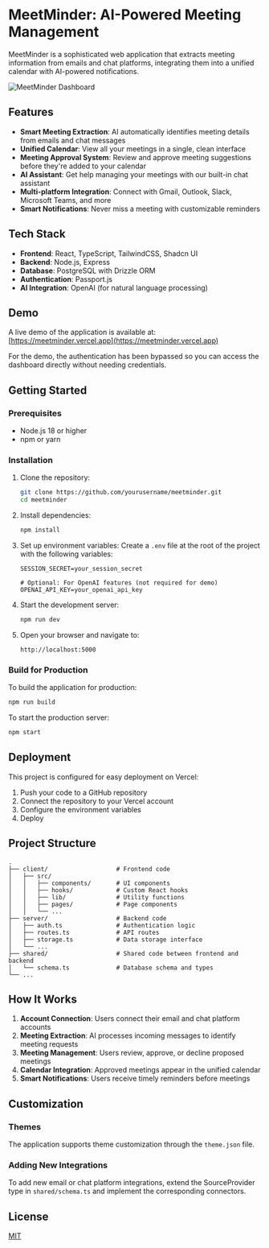 # MeetMinder: AI-Powered Meeting Management

MeetMinder is a sophisticated web application that extracts meeting information from emails and chat platforms, integrating them into a unified calendar with AI-powered notifications.

![MeetMinder Dashboard](51272d84-16d5-test.jpg)

## Features

- **Smart Meeting Extraction**: AI automatically identifies meeting details from emails and chat messages
- **Unified Calendar**: View all your meetings in a single, clean interface
- **Meeting Approval System**: Review and approve meeting suggestions before they're added to your calendar
- **AI Assistant**: Get help managing your meetings with our built-in chat assistant
- **Multi-platform Integration**: Connect with Gmail, Outlook, Slack, Microsoft Teams, and more
- **Smart Notifications**: Never miss a meeting with customizable reminders

## Tech Stack

- **Frontend**: React, TypeScript, TailwindCSS, Shadcn UI
- **Backend**: Node.js, Express
- **Database**: PostgreSQL with Drizzle ORM
- **Authentication**: Passport.js
- **AI Integration**: OpenAI (for natural language processing)

## Demo

A live demo of the application is available at: [https://meetminder.vercel.app](https://meetminder.vercel.app)

For the demo, the authentication has been bypassed so you can access the dashboard directly without needing credentials.

## Getting Started

### Prerequisites

- Node.js 18 or higher
- npm or yarn

### Installation

1. Clone the repository:
   ```bash
   git clone https://github.com/yourusername/meetminder.git
   cd meetminder
   ```

2. Install dependencies:
   ```bash
   npm install
   ```

3. Set up environment variables:
   Create a `.env` file at the root of the project with the following variables:
   ```
   SESSION_SECRET=your_session_secret
   
   # Optional: For OpenAI features (not required for demo)
   OPENAI_API_KEY=your_openai_api_key
   ```

4. Start the development server:
   ```bash
   npm run dev
   ```

5. Open your browser and navigate to:
   ```
   http://localhost:5000
   ```

### Build for Production

To build the application for production:

```bash
npm run build
```

To start the production server:

```bash
npm start
```

## Deployment

This project is configured for easy deployment on Vercel:

1. Push your code to a GitHub repository
2. Connect the repository to your Vercel account
3. Configure the environment variables
4. Deploy

## Project Structure

```
.
├── client/                   # Frontend code
│   ├── src/
│   │   ├── components/       # UI components
│   │   ├── hooks/            # Custom React hooks
│   │   ├── lib/              # Utility functions
│   │   ├── pages/            # Page components
│   │   └── ...
├── server/                   # Backend code
│   ├── auth.ts               # Authentication logic
│   ├── routes.ts             # API routes
│   ├── storage.ts            # Data storage interface
│   └── ...
├── shared/                   # Shared code between frontend and backend
│   └── schema.ts             # Database schema and types
└── ...
```

## How It Works

1. **Account Connection**: Users connect their email and chat platform accounts
2. **Meeting Extraction**: AI processes incoming messages to identify meeting requests
3. **Meeting Management**: Users review, approve, or decline proposed meetings
4. **Calendar Integration**: Approved meetings appear in the unified calendar
5. **Smart Notifications**: Users receive timely reminders before meetings

## Customization

### Themes

The application supports theme customization through the `theme.json` file.

### Adding New Integrations

To add new email or chat platform integrations, extend the SourceProvider type in `shared/schema.ts` and implement the corresponding connectors.

## License

[MIT](LICENSE)
